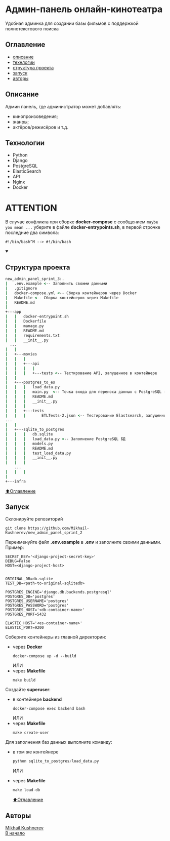 # Админ-панель онлайн-кинотеатра
 
Удобная админка для создании базы фильмов с поддержкой полнотекстового поиска

## Оглавление
- [описание](#описание)
- [технлогии](#техлогии)
- <a href="#structure">структура проекта</a>
- [запуск](#запуск)
- [авторы](#авторы)

## Описание

Админ панель, где администратор может добавлять:
- кинопроизоведения;
- жанры;
- актёров/режисёров и т.д.

## Технологии

- Python
- Django
- PostgreSQL
- ElasticSearch
- API
- Nginx
- Docker

# ATTENTION

В случае конфликта при сборке **docker-compose** с сообщением `maybe you mean ...` уберите
в файле **docker-entrypoints.sh**, в первой строчке последние два символа:
```git
#!/bin/bash^M --> #!/bin/bash 
``` 

<details open>
  <summary>
    <h2 id="#structure">Структура проекта</h2>
  </summary>

```cmd
new_admin_panel_sprint_3:.
|   .env.example <-- Заполнить своими данными
|   .gitignore
|   docker-compose.yml <-- Сборка контейнеров через Docker
|   Makefile <-- Сборка контейнеров через Makefile
|   README.md
|               
+---app
|   |   docker-entrypoint.sh
|   |   Dockerfile
|   |   manage.py
|   |   README.md
|   |   requirements.txt
|   |   __init__.py
  ...
|   |
|   +---movies
|   |   |
|   |   +---api
|   |   |   |
|   |   |   +---tests <-- Тестирование API, запущенное в контейнере
|   |
|   +---postgres_to_es
|   |   |   load_data.py
|   |   |   main.py  <-- Точка входа для переноса данных с PostgreSQL -> ElasticSearch
|   |   |   README.md
|   |   |   __init__.py
|   |   |   
|   |   +---tests
|   |   |       ETLTests-2.json <-- Тестирование Elastsearch, запущенного в контейнере
...
|   |
|   +---sqlite_to_postgres
|   |   |   db.sqlite
|   |   |   load_data.py <-- Заполнение PostgreSQL БД
|   |   |   models.py
|   |   |   README.md
|   |   |   test_load_data.py
|   |   |   __init__.py
|   |   |
    ...
|   |   |
|           
+---infra
```

</details>

[⬆️Оглавление](#оглавление)

## Запуск

Склонируйте репозиторий
```git
git clone https://github.com/Mikhail-Kushnerev/new_admin_panel_sprint_2
```

Переименуйте файл **.env.example** в **.env** и заполните своими данными.
Пример:
```dotenv
SECRET_KEY='<django-project-secret-key>'
DEBUG=False
HOST=<django-project-host>


ORIGINAL_DB=db.sqlite
TEST_DB=<path-to-original-sqlitedb>

POSTGRES_ENGINE='django.db.backends.postgresql'
POSTGRES_DB='postgres'
POSTGRES_USERNAME='postgres'
POSTGRES_PASSWORD='postgres'
POSTGRES_HOST='<db-container-name>'
POSTGRES_PORT=5432

ELASTIC_HOST='<es-container-name>'
ELASTIC_PORT=9200
```

Соберите контейнеры из главной директории:
- через **Docker**
    ```docker
    docker-compose up -d --build
    ```
    ИЛИ
- через **Makefile**
    ```
    make build
    ```

Создайте **superuser**:
- в контейнере **backend**
    ```docker
    docker-compose exec backend bash
    ```
    ИЛИ
- через **Makefile**
    ```
    make create-user
    ```

Для заполнения баз данных выполните команду:
- в том же контейнере
    ```python
    python sqlite_to_postgres/load_data.py
    ```
    ИЛИ
- через **Makefile**
    ```python
    make load-db
    ```

  [⬆️Оглавление](#оглавление)

## Авторы
[Mikhail Kushnerev](https://github.com/Mikhail-Kushnerev/new_admin_panel_sprint_2)  
[В начало](#админ-панель-онлайн-кинотеатра)